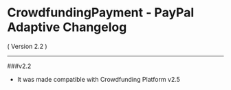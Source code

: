 CrowdfundingPayment - PayPal Adaptive Changelog
===============================================
( Version 2.2 )
- - -

###v2.2
* It was made compatible with Crowdfunding Platform v2.5
